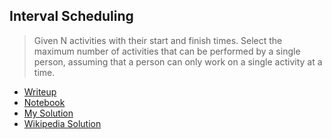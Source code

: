## Interval Scheduling

> Given N activities with their start and finish times. Select the maximum number of activities that can be performed by a single person, assuming that a person can only work on a single activity at a time.

 - [Writeup](https://vsoch.github.io/2018/interval-scheduling/)
 - [Notebook](interview-scheduling.ipynb)
 - [My Solution](main.py)
 - [Wikipedia Solution](https://en.wikipedia.org/wiki/Interval_scheduling)

